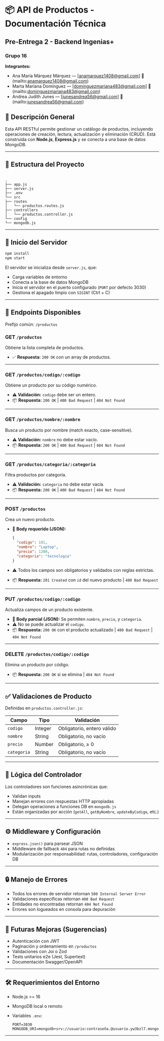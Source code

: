 # 📦 API de Productos - Documentación Técnica

## Pre-Entrega 2 - Backend Ingenias+

### Grupo 16

**Integrantes:**

- Ana María Márquez Márquez — [anamarquez1408@gmail.com] 💌 (mailto:anamarquez1408@gmail.com)
- Marta Mariana Domínguez — [dominguezmariana483@gmail.com] 💌 (mailto:dominguezmariana483@gmail.com)
- Andrea Judith Junes — [junesandrea56@gmail.com] 💌 (mailto:junesandrea56@gmail.com)

## 🧾 Descripción General

Esta API RESTful permite gestionar un catálogo de productos, incluyendo operaciones de creación, lectura, actualización y eliminación (CRUD). Está construida con **Node.js**, **Express.js** y se conecta a una base de datos MongoDB.

---

## 📂 Estructura del Proyecto

```

.
├── app.js
├── server.js
├── .env
└── src
├── routes
│   └── productos.routes.js
├── controllers
│   └── productos.controller.js
└── config
└── mongodb.js

```

---

## 🚀 Inicio del Servidor

```bash
npm install
npm start
```

El servidor se inicializa desde `server.js`, que:

- Carga variables de entorno
- Conecta a la base de datos MongoDB
- Inicia el servidor en el puerto configurado (`PORT` por defecto 3030)
- Gestiona el apagado limpio con `SIGINT` (Ctrl + C)

---

## 🔌 Endpoints Disponibles

Prefijo común: `/productos`

### GET `/productos`

Obtiene la lista completa de productos.

- ✅ **Respuesta:** `200 OK` con un array de productos.

---

### GET `/productos/codigo/:codigo`

Obtiene un producto por su código numérico.

- ⚠️ **Validación:** `codigo` debe ser un entero.
- 📦 **Respuesta:** `200 OK` | `400 Bad Request` | `404 Not Found`

---

### GET `/productos/nombre/:nombre`

Busca un producto por nombre (match exacto, case-sensitive).

- ⚠️ **Validación:** `nombre` no debe estar vacío.
- 📦 **Respuesta:** `200 OK` | `400 Bad Request` | `404 Not Found`

---

### GET `/productos/categoria/:categoria`

Filtra productos por categoría.

- ⚠️ **Validación:** `categoria` no debe estar vacía.
- 📦 **Respuesta:** `200 OK` | `400 Bad Request` | `404 Not Found`

---

### POST `/productos`

Crea un nuevo producto.

- 🧾 **Body requerido (JSON):**

  ```json
  {
    "codigo": 101,
    "nombre": "Laptop",
    "precio": 1200,
    "categoria": "tecnologia"
  }
  ```

- ⚠️ Todos los campos son obligatorios y validados con reglas estrictas.
- 📦 **Respuesta:** `201 Created` con `id` del nuevo producto | `400 Bad Request`

---

### PUT `/productos/codigo/:codigo`

Actualiza campos de un producto existente.

- 🧾 **Body parcial (JSON):** Se permiten `nombre`, `precio`, y `categoria`.
- ⚠️ No se puede actualizar el `codigo`.
- 📦 **Respuesta:** `200 OK` con el producto actualizado | `400 Bad Request` | `404 Not Found`

---

### DELETE `/productos/codigo/:codigo`

Elimina un producto por código.

- 📦 **Respuesta:** `200 OK` si se elimina | `404 Not Found`

---

## ✅ Validaciones de Producto

Definidas en `productos.controller.js`:

| Campo       | Tipo    | Validación                 |
| ----------- | ------- | -------------------------- |
| `codigo`    | Integer | Obligatorio, entero válido |
| `nombre`    | String  | Obligatorio, no vacío      |
| `precio`    | Number  | Obligatorio, ≥ 0           |
| `categoria` | String  | Obligatorio, no vacío      |

---

## 🧠 Lógica del Controlador

Los controladores son funciones asincrónicas que:

- Validan inputs
- Manejan errores con respuestas HTTP apropiadas
- Delegan operaciones a funciones DB en `mongodb.js`
- Están organizadas por acción (`getAll`, `getByNombre`, `updateByCodigo`, etc.)

---

## ⚙️ Middleware y Configuración

- `express.json()` para parsear JSON
- Middleware de fallback `404` para rutas no definidas
- Modularización por responsabilidad: rutas, controladores, configuración DB

---

## 🔒 Manejo de Errores

- Todos los errores de servidor retornan `500 Internal Server Error`
- Validaciones específicas retornan `400 Bad Request`
- Entidades no encontradas retornan `404 Not Found`
- Errores son logueados en consola para depuración

---

## 🧪 Futuras Mejoras (Sugerencias)

- Autenticación con JWT
- Paginación y ordenamiento en `/productos`
- Validaciones con Joi o Zod
- Tests unitarios e2e (Jest, Supertest)
- Documentación Swagger/OpenAPI

---

## 🛠 Requerimientos del Entorno

- Node.js >= 16
- MongoDB local o remoto
- Variables `.env`:

  ```env
  PORT=3030
  MONGODB_URI=mongodb+srv://usuario:contraseña.@usuario.yw3bzl7.mongodb.net/
  ```

---
